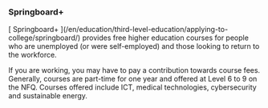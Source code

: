 ###  Springboard+

[ Springboard+ ](/en/education/third-level-education/applying-to-
college/springboard/) provides free higher education courses for people who
are unemployed (or were self-employed) and those looking to return to the
workforce.

If you are working, you may have to pay a contribution towards course fees.
Generally, courses are part-time for one year and offered at Level 6 to 9 on
the NFQ. Courses offered include ICT, medical technologies, cybersecurity and
sustainable energy.
